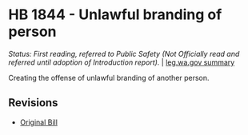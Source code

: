 # HB 1844 - Unlawful branding of person
*Status: First reading, referred to Public Safety (Not Officially read and referred until adoption of Introduction report).* | [leg.wa.gov summary](https://app.leg.wa.gov/billsummary?BillNumber=1844&Year=2021)

Creating the offense of unlawful branding of another person.

## Revisions
* [Original Bill](1/)